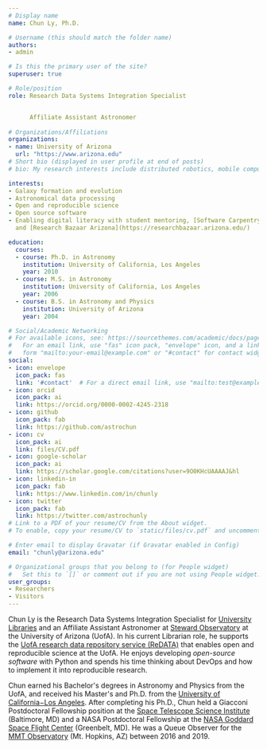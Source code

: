 ```yaml
---
# Display name
name: Chun Ly, Ph.D.

# Username (this should match the folder name)
authors:
- admin

# Is this the primary user of the site?
superuser: true

# Role/position
role: Research Data Systems Integration Specialist


      Affiliate Assistant Astronomer
 
# Organizations/Affiliations
organizations:
- name: University of Arizona
  url: "https://www.arizona.edu"
# Short bio (displayed in user profile at end of posts)
# bio: My research interests include distributed robotics, mobile computing and programmable matter.

interests:
- Galaxy formation and evolution
- Astronomical data processing
- Open and reproducible science
- Open source software
- Enabling digital literacy with student mentoring, [Software Carpentry](https://carpentries.org/),
  and [Research Bazaar Arizona](https://researchbazaar.arizona.edu/)

education:
  courses:
  - course: Ph.D. in Astronomy
    institution: University of California, Los Angeles
    year: 2010
  - course: M.S. in Astronomy
    institution: University of California, Los Angeles
    year: 2006
  - course: B.S. in Astronomy and Physics
    institution: University of Arizona
    year: 2004

# Social/Academic Networking
# For available icons, see: https://sourcethemes.com/academic/docs/page-builder/#icons
#   For an email link, use "fas" icon pack, "envelope" icon, and a link in the
#   form "mailto:your-email@example.com" or "#contact" for contact widget.
social:
- icon: envelope
  icon_pack: fas
  link: '#contact'  # For a direct email link, use "mailto:test@example.org".
- icon: orcid
  icon_pack: ai
  link: https://orcid.org/0000-0002-4245-2318
- icon: github
  icon_pack: fab
  link: https://github.com/astrochun
- icon: cv
  icon_pack: ai
  link: files/CV.pdf
- icon: google-scholar
  icon_pack: ai
  link: https://scholar.google.com/citations?user=9O0KHcUAAAAJ&hl
- icon: linkedin-in
  icon_pack: fab
  link: https://www.linkedin.com/in/chunly
- icon: twitter
  icon_pack: fab
  link: https://twitter.com/astrochunly
# Link to a PDF of your resume/CV from the About widget.
# To enable, copy your resume/CV to `static/files/cv.pdf` and uncomment the lines below.

# Enter email to display Gravatar (if Gravatar enabled in Config)
email: "chunly@arizona.edu"

# Organizational groups that you belong to (for People widget)
#   Set this to `[]` or comment out if you are not using People widget.
user_groups:
- Researchers
- Visitors
---
```


Chun Ly is the Research Data Systems Integration Specialist for
[University Libraries](https://new.library.arizona.ed) and an Affiliate
Assistant Astronomer at [Steward Observatory](https://www.as.arizona.edu)
at the University of Arizona (UofA). In his current Librarian role, he
supports the [UofA research data repository service (ReDATA)](https://arizona.figshare.com)
that enables open and reproducible science at the UofA. He enjoys
developing _open-source software_ with Python and spends his time thinking
about DevOps and how to implement it into reproducible research.

Chun earned his Bachelor's degrees in Astronomy and Physics from the UofA,
and received his Master's and Ph.D. from the
[University of California−Los Angeles](http://www.ucla.edu/).
After completing his Ph.D., Chun held a Giacconi Postdoctoral Fellowship
position at the [Space Telescope Science Institute](https://www.stsci.edu)
(Baltimore, MD) and a NASA Postdoctoral Fellowship at the
[NASA Goddard Space Flight Center](https://www.nasa.gov/goddard) (Greenbelt, MD).
He was a Queue Observer for the
[MMT Observatory](https://www.mmto.org) (Mt. Hopkins, AZ) between 2016 and 2019.

